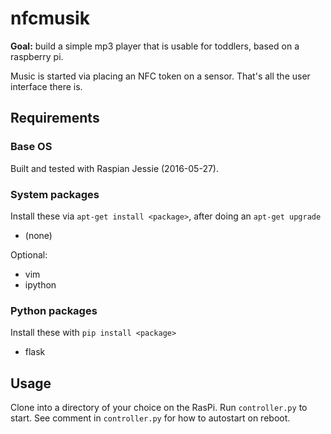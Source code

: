 # nfcmusik

**Goal:** build a simple mp3 player that is usable for toddlers, based on a raspberry pi.

Music is started via placing an NFC token on a sensor.
That's all the user interface there is.


## Requirements

### Base OS

Built and tested with Raspian Jessie (2016-05-27).

### System packages

Install these via `apt-get install <package>`, after doing an `apt-get upgrade`
* (none)

Optional:
* vim
* ipython

### Python packages

Install these with `pip install <package>`
* flask


## Usage

Clone into a directory of your choice on the RasPi. Run `controller.py` to start. 
See comment in `controller.py` for how to autostart on reboot.

